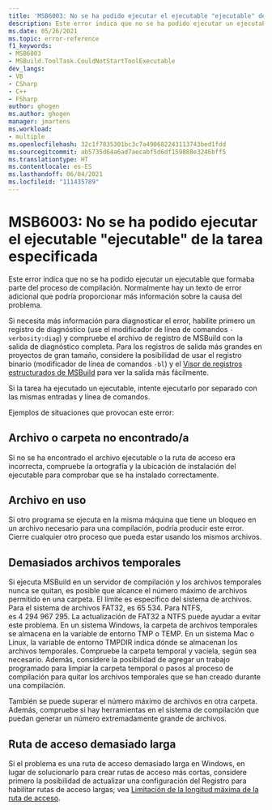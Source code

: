 ```yaml
---
title: 'MSB6003: No se ha podido ejecutar el ejecutable "ejecutable" de la tarea especificada.'
description: Este error indica que no se ha podido ejecutar un ejecutable que formaba parte del proceso de compilación. Normalmente hay un texto de error adicional que podría proporcionar más información sobre la causa del problema.
ms.date: 05/26/2021
ms.topic: error-reference
f1_keywords:
- MSB6003
- MSBuild.ToolTask.CouldNotStartToolExecutable
dev_langs:
- VB
- CSharp
- C++
- FSharp
author: ghogen
ms.author: ghogen
manager: jmartens
ms.workload:
- multiple
ms.openlocfilehash: 32c1f7835301bc3c7a490682243113743bed1fdd
ms.sourcegitcommit: ab5735d64a6ad7aecabf5d6df159888e3246bff5
ms.translationtype: HT
ms.contentlocale: es-ES
ms.lasthandoff: 06/04/2021
ms.locfileid: "111435789"
---
```

# <a name="msb6003-the-specified-task-executable-executable-could-not-be-run"></a>MSB6003: No se ha podido ejecutar el ejecutable "ejecutable" de la tarea especificada

Este error indica que no se ha podido ejecutar un ejecutable que formaba parte del proceso de compilación. Normalmente hay un texto de error adicional que podría proporcionar más información sobre la causa del problema.

Si necesita más información para diagnosticar el error, habilite primero un registro de diagnóstico (use el modificador de línea de comandos `-verbosity:diag`) y compruebe el archivo de registro de MSBuild con la salida de diagnóstico completa. Para los registros de salida más grandes en proyectos de gran tamaño, considere la posibilidad de usar el registro binario (modificador de línea de comandos `-bl`) y el [Visor de registros estructurados de MSBuild](https://msbuildlog.com/) para ver la salida más fácilmente.

Si la tarea ha ejecutado un ejecutable, intente ejecutarlo por separado con las mismas entradas y línea de comandos.

Ejemplos de situaciones que provocan este error:

## <a name="file-or-folder-not-found"></a>Archivo o carpeta no encontrado/a

Si no se ha encontrado el archivo ejecutable o la ruta de acceso era incorrecta, compruebe la ortografía y la ubicación de instalación del ejecutable para comprobar que se ha instalado correctamente.

## <a name="file-is-in-use"></a>Archivo en uso

Si otro programa se ejecuta en la misma máquina que tiene un bloqueo en un archivo necesario para una compilación, podría producir este error. Cierre cualquier otro proceso que pueda estar usando los mismos archivos.

## <a name="too-many-temporary-files"></a>Demasiados archivos temporales

Si ejecuta MSBuild en un servidor de compilación y los archivos temporales nunca se quitan, es posible que alcance el número máximo de archivos permitido en una carpeta. El límite es específico del sistema de archivos. Para el sistema de archivos FAT32, es 65 534. Para NTFS, es 4 294 967 295. La actualización de FAT32 a NTFS puede ayudar a evitar este problema. En un sistema Windows, la carpeta de archivos temporales se almacena en la variable de entorno TMP o TEMP. En un sistema Mac o Linux, la variable de entorno TMPDIR indica dónde se almacenan los archivos temporales. Compruebe la carpeta temporal y vacíela, según sea necesario. Además, considere la posibilidad de agregar un trabajo programado para limpiar la carpeta temporal o pasos al proceso de compilación para quitar los archivos temporales que se han creado durante una compilación.

También se puede superar el número máximo de archivos en otra carpeta. Además, compruebe si hay herramientas en el sistema de compilación que puedan generar un número extremadamente grande de archivos.

## <a name="path-too-long"></a>Ruta de acceso demasiado larga

Si el problema es una ruta de acceso demasiado larga en Windows, en lugar de solucionarlo para crear rutas de acceso más cortas, considere primero la posibilidad de actualizar una configuración del Registro para habilitar rutas de acceso largas; vea [Limitación de la longitud máxima de la ruta de acceso](/windows/win32/fileio/maximum-file-path-limitation?tabs=cmd).
